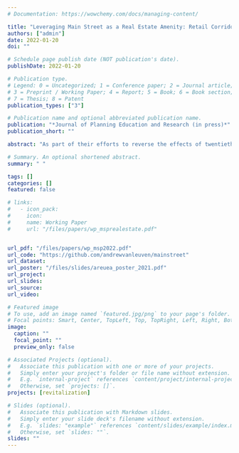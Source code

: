 ```yaml
---
# Documentation: https://wowchemy.com/docs/managing-content/

title: "Leveraging Main Street as a Real Estate Amenity: Retail Corridor Revitalization and Residential Property Values"
authors: ["admin"]
date: 2022-01-20
doi: ""

# Schedule page publish date (NOT publication's date).
publishDate: 2022-01-20

# Publication type.
# Legend: 0 = Uncategorized; 1 = Conference paper; 2 = Journal article;
# 3 = Preprint / Working Paper; 4 = Report; 5 = Book; 6 = Book section;
# 7 = Thesis; 8 = Patent
publication_types: ["3"]

# Publication name and optional abbreviated publication name.
publication: "*Journal of Planning Education and Research (in press)*"
publication_short: ""

abstract: "As part of their efforts to reverse the effects of twentieth-century downtown disinvestment and automobile-oriented development, stakeholders in small towns across the United States look for viable means of restoring the vitality and character of their historic business districts. In this paper, I evaluate a widely adopted downtown revitalization strategy—the Main Street Program—by measuring its influence on the local housing market. I find that home sale prices are higher for residential properties sold in program-participating communities, and I observe an additional sale price premium for homes located in closer proximity to downtown districts with an active Main Street Program."

# Summary. An optional shortened abstract.
summary: " "

tags: []
categories: []
featured: false

# links:
#   - icon_pack:
#     icon:
#     name: Working Paper
#     url: "/files/papers/wp_msprealestate.pdf"


url_pdf: "/files/papers/wp_msp2022.pdf"
url_code: "https://github.com/andrewvanleuven/mainstreet"
url_dataset:
url_poster: "/files/slides/areuea_poster_2021.pdf"
url_project:
url_slides:
url_source:
url_video:

# Featured image
# To use, add an image named `featured.jpg/png` to your page's folder.
# Focal points: Smart, Center, TopLeft, Top, TopRight, Left, Right, BottomLeft, Bottom, BottomRight.
image:
  caption: ""
  focal_point: ""
  preview_only: false

# Associated Projects (optional).
#   Associate this publication with one or more of your projects.
#   Simply enter your project's folder or file name without extension.
#   E.g. `internal-project` references `content/project/internal-project/index.md`.
#   Otherwise, set `projects: []`.
projects: [revitalization]

# Slides (optional).
#   Associate this publication with Markdown slides.
#   Simply enter your slide deck's filename without extension.
#   E.g. `slides: "example"` references `content/slides/example/index.md`.
#   Otherwise, set `slides: ""`.
slides: ""
---
```

